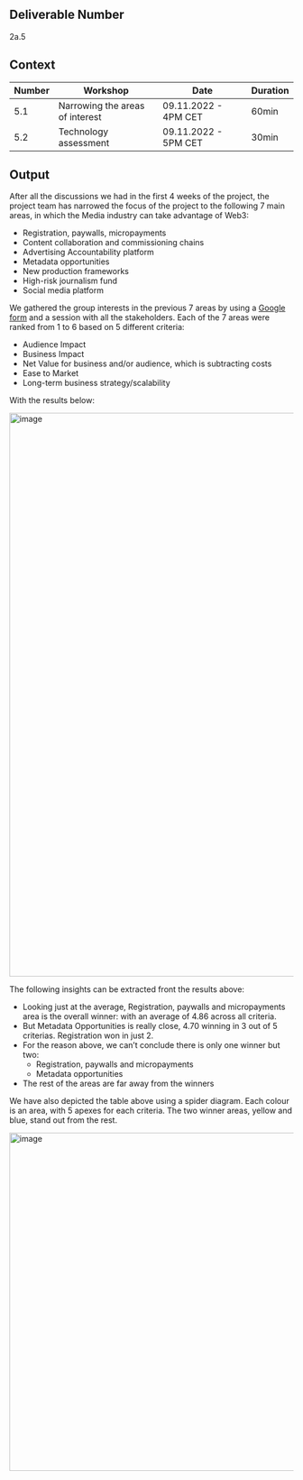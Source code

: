 
## Deliverable Number
2a.5

## Context

| Number        | Workshop      | Date         | Duration     |
| ------------- | ------------- |------------- |------------- |
| 5.1 | Narrowing the areas of interest |09.11.2022 - 4PM CET|60min|
| 5.2 | Technology assessment  |09.11.2022 - 5PM CET|30min|

## Output

After all the discussions we had in the first 4 weeks of the project, the project team has narrowed the focus of the project to the following 7 main areas, in which the Media industry can take advantage of Web3:

- Registration, paywalls, micropayments	
- Content collaboration and commissioning chains	
- Advertising Accountability platform	
- Metadata opportunities	
- New production frameworks	
- High-risk journalism fund	
- Social media platform

We gathered the group interests in the previous 7 areas by using a [Google form](https://docs.google.com/forms/d/e/1FAIpQLSfiQ-AGPLjfRPfm9m-CEWRO6-CfZ_CrQv-5E0VrJQW1xEHIng/viewform) and a session with all the stakeholders. Each of the 7 areas were ranked from 1 to 6 based on 5 different criteria:

- Audience Impact
- Business Impact
- Net Value for business and/or audience, which is subtracting costs
- Ease to Market
- Long-term business strategy/scalability

With the results below:

<img width="1000" alt="image" src="https://user-images.githubusercontent.com/114009050/202570247-8b980303-02a1-410d-9433-5332c2add9ae.png">

The following insights can be extracted front the results above:

- Looking just at the average, Registration, paywalls and micropayments area is the overall winner: with an average of 4.86 across all criteria.
- But Metadata Opportunities is really close, 4.70 winning in 3 out of 5 criterias. Registration won in just 2. 
- For the reason above, we can’t conclude there is only one winner but two: 
  - Registration, paywalls and micropayments
  - Metadata opportunities
 - The rest of the areas are far away from the winners

We have also depicted the table above using a spider diagram. Each colour is an area, with 5 apexes for each criteria. The two winner areas, yellow and blue, stand out from the rest. 

<img width="600" alt="image" src="https://user-images.githubusercontent.com/114009050/202570730-f030cba4-f865-4375-bdf6-a2872cc5cead.png">
